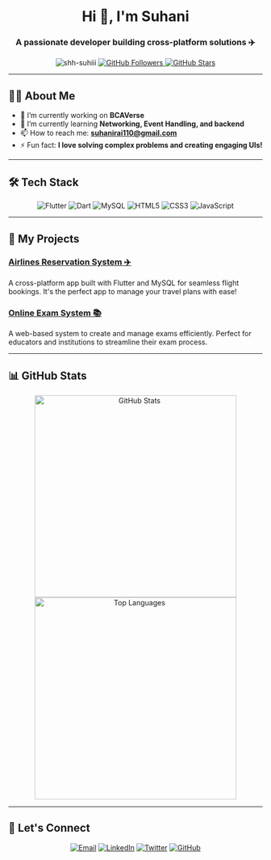 <!-- Header Section -->
<h1 align="center">Hi 👋, I'm Suhani</h1>
<h3 align="center">A passionate developer building cross-platform solutions ✈️</h3>

<p align="center">
  <img src="https://komarev.com/ghpvc/?username=shh-suhiii&label=Profile%20views&color=0e75b6&style=flat" alt="shh-suhiii" />
  <a href="https://github.com/shh-suhiii?tab=followers">
    <img src="https://img.shields.io/github/followers/shh-suhiii?label=Followers&style=social" alt="GitHub Followers">
  </a>
  <a href="https://github.com/shh-suhiii?tab=repositories">
    <img src="https://img.shields.io/github/stars/shh-suhiii?label=Stars&style=social" alt="GitHub Stars">
  </a>
</p>

---

<!-- About Me Section -->
## 👩‍💻 About Me
- 🔭 I’m currently working on **BCAVerse**  
- 🌱 I’m currently learning **Networking, Event Handling, and backend**  
- 📫 How to reach me: **suhanirai110@gmail.com**  
- ⚡ Fun fact: **I love solving complex problems and creating engaging UIs!**

---

<!-- Tech Stack Section with Icons -->
## 🛠️ Tech Stack
<p align="center">
  <img src="https://img.shields.io/badge/Flutter-02569B?style=flat-square&logo=flutter&logoColor=white" alt="Flutter"/>
  <img src="https://img.shields.io/badge/Dart-0175C2?style=flat-square&logo=dart&logoColor=white" alt="Dart"/>
  <img src="https://img.shields.io/badge/MySQL-4479A1?style=flat-square&logo=mysql&logoColor=white" alt="MySQL"/>
  <img src="https://img.shields.io/badge/HTML5-E34F26?style=flat-square&logo=html5&logoColor=white" alt="HTML5"/>
  <img src="https://img.shields.io/badge/CSS3-1572B6?style=flat-square&logo=css3&logoColor=white" alt="CSS3"/>
  <img src="https://img.shields.io/badge/Javascript-F7DF1E?style=flat-square&logo=javascript&logoColor=black" alt="JavaScript"/>
</p>

---

<!-- Projects Section with Links -->
## 🌟 My Projects
### [Airlines Reservation System ✈️](https://github.com/shh-suhiii/airlines-reservation-system)
A cross-platform app built with Flutter and MySQL for seamless flight bookings. It's the perfect app to manage your travel plans with ease!

### [Online Exam System 📚](https://github.com/shh-suhiii/onlineexamsystem)
A web-based system to create and manage exams efficiently. Perfect for educators and institutions to streamline their exam process.

---

<!-- GitHub Stats Section -->
## 📊 GitHub Stats
<div align="center">
  <img src="https://github-readme-stats.vercel.app/api?username=shh-suhiii&show_icons=true&theme=radical&hide_title=true" alt="GitHub Stats" width="400"/>
  <img src="https://github-readme-stats.vercel.app/api/top-langs/?username=shh-suhiii&layout=compact&theme=radical" alt="Top Languages" width="400"/>
</div>

---

<!-- Connect Section with Social Media Badges -->
## 🤝 Let's Connect
<p align="center">
  <a href="mailto:suhanirai011@example.com"><img src="https://img.shields.io/badge/Email-D14836?style=for-the-badge&logo=gmail&logoColor=white" alt="Email"></a>
  <a href="https://www.linkedin.com/in/shh-suhiii"><img src="https://img.shields.io/badge/LinkedIn-0A66C2?style=for-the-badge&logo=linkedin&logoColor=white" alt="LinkedIn"></a>
  <a href="https://twitter.com/shh_suhiii"><img src="https://img.shields.io/badge/Twitter-1DA1F2?style=for-the-badge&logo=twitter&logoColor=white" alt="Twitter"></a>
  <a href="https://github.com/shh-suhiii"><img src="https://img.shields.io/badge/GitHub-100000?style=for-the-badge&logo=github&logoColor=white" alt="GitHub"></a>
</p>
